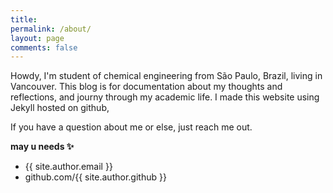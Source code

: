 ```yaml
---
title: 
permalink: /about/
layout: page
comments: false
---
```


Howdy, I'm student of chemical engineering from São Paulo, Brazil, living in Vancouver. This blog is for documentation about my thoughts and reflections, and journy through my academic life. I made this website using Jekyll hosted on github, 

If you have a question about me or else, just reach me out.

**may u needs ✨**

- {{ site.author.email }}
- github.com/{{ site.author.github }}
